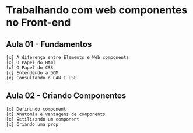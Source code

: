 # Trabalhando com web componentes no Front-end

## Aula 01 - Fundamentos
    [x] A diferença entre Elements e Web components
    [x] O Papel do Html
    [x] O Papel do CSS
    [x] Entendendo a DOM
    [x] Consultando o CAN I USE

## Aula 02 - Criando Componentes
    [x] Definindo component
    [x] Anatomia e vantagens de components
    [x] Estilizando um component
    [x] Criando uma prop
    

    
